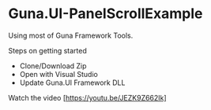 # Guna.UI-PanelScrollExample
Using most of Guna Framework Tools.

Steps on getting started
* Clone/Download Zip
* Open with Visual Studio 
* Update Guna.UI Framework DLL

Watch the video [https://youtu.be/JEZK9Z662Ik]
